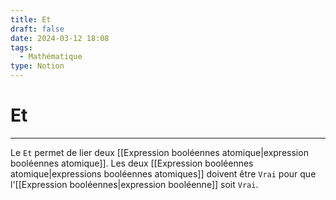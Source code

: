 ```yaml
---
title: Et
draft: false
date: 2024-03-12 18:08
tags:
  - Mathématique
type: Notion
---
```

# Et
----
Le `Et` permet de lier deux [[Expression booléennes atomique|expression booléennes atomique]]. Les deux [[Expression booléennes atomique|expressions booléennes atomiques]] doivent être `Vrai` pour que l'[[Expression booléennes|expression booléenne]] soit `Vrai`.